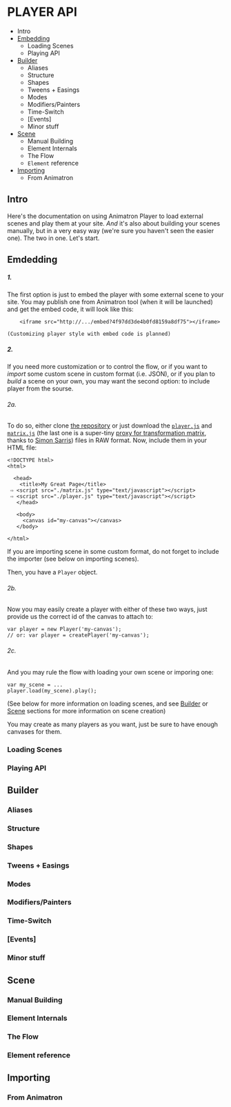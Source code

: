 PLAYER API
==========

* Intro
* [Embedding](#Embedding)
  * Loading Scenes
  * Playing API
* [Builder](#Builder)
  * Aliases
  * Structure 
  * Shapes
  * Tweens + Easings
  * Modes
  * Modifiers/Painters
  * Time-Switch
  * [Events]
  * Minor stuff
* [Scene](#Scene)
  * Manual Building  
  * Element Internals 
  * The Flow
  * `Element` reference
* [Importing](#Importing)
  * From Animatron
  
Intro
-----

Here's the documentation on using Animatron Player to load external scenes and play them at your site. _And_ it's also about building your scenes manually, but in a very easy way (we're sure you haven't seen the easier one). The two in one. Let's start.

Emdedding
---------
<a name="Embedding"></a>

##### 1. #####

The first option is just to embed the player with some external scene to your site. You may publish one from Animatron tool (when it will be launched) and get the embed code, it will look like this:

        <iframe src="http://.../embed?4f97dd3de4b0fd8159a8df75"></iframe>

    (Customizing player style with embed code is planned)

##### 2. #####

If you need more customization or to control the flow, or if you want to _import_ some custom scene in custom format (i.e. JSON), or if you plan to _build_ a scene on your own, you may want the second option: to include player from the sourse.

###### 2a. ######

To do so, either clone [the repository](https://github.com/Animatron/player) or just download the  [`player.js`](https://raw.github.com/Animatron/player/master/player.js) and [`matrix.js`](https://raw.github.com/Animatron/player/master/vendor/matrix.js) (the last one is a super-tiny [proxy for transformation matrix](http://simonsarris.com/blog/471-a-transformation-class-for-canvas-to-keep-track-of-the-transformation-matrix), thanks to [Simon Sarris](http://simonsarris.com/)) files in RAW format. Now, include them in your HTML file:

    <!DOCTYPE html>
    <html>
            
      <head>
        <title>My Great Page</title>
     ⇨ <script src="./matrix.js" type="text/javascript"></script>
     ⇨ <script src="./player.js" type="text/javascript"></script>
       </head>
      
       <body>
         <canvas id="my-canvas"></canvas>   
       </body>
      
    </html>
  
If you are importing scene in some custom format, do not forget to include the importer (see below on importing scenes).
  
Then, you have a `Player` object.

###### 2b. ######

Now you may easily create a player with either of these two ways, just provide us the correct id of the canvas to attach to: 

    var player = new Player('my-canvas');
    // or: var player = createPlayer('my-canvas');

###### 2c. ######

And you may rule the flow with loading your own scene or imporing one:

    var my_scene = ...
    player.load(my_scene).play();

(See below for more information on loading scenes, and see [Builder](#Builder) or [Scene](#Scene) sections for more information on scene creation)

You may create as many players as you want, just be sure to have enough canvases for them.

### Loading Scenes

### Playing API

Builder
-------
<a name="Builder"></a>

### Aliases

### Structure 

### Shapes

### Tweens + Easings

### Modes

### Modifiers/Painters

### Time-Switch

### [Events]

### Minor stuff

Scene
-----
<a name="Scene"></a>

### Manual Building  

### Element Internals 

### The Flow

### Element reference

Importing
---------
 
### From Animatron